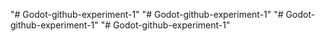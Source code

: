 "# Godot-github-experiment-1" 
"# Godot-github-experiment-1" 
"# Godot-github-experiment-1" 
"# Godot-github-experiment-1" 
